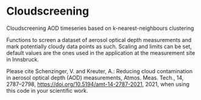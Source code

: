 # Cloudscreening
Cloudscreening AOD timeseries based on k-nearest-neighbours clustering

Functions to screen a dataset of aerosol optical depth measurements and mark potentially cloudy data points as such. 
Scaling and limits can be set, default values are the ones used in the application at the measurement site in Innsbruck.

Please cite Schenzinger, V. and Kreuter, A.: Reducing cloud contamination in aerosol optical depth (AOD) measurements, Atmos. Meas. Tech., 14, 2787–2798, https://doi.org/10.5194/amt-14-2787-2021, 2021, when using this code in your scientific work.
